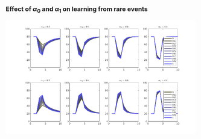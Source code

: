 ### Effect of $\alpha_0$ and $\alpha_1$ on learning from rare events
![rare events](img/rare_events_locked.png)
